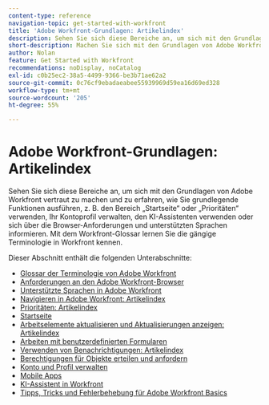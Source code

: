 ```yaml
---
content-type: reference
navigation-topic: get-started-with-workfront
title: 'Adobe Workfront-Grundlagen: Artikelindex'
description: Sehen Sie sich diese Bereiche an, um sich mit den Grundlagen von Adobe Workfront vertraut zu machen und zu erfahren, wie Sie grundlegende Funktionen ausführen, z. B. den Bereich „Startseite“ oder „Prioritäten“ verwenden, Ihr Kontoprofil verwalten, den KI-Assistenten verwenden oder sich über die Browser-Anforderungen und unterstützten Sprachen informieren. Mit dem Workfront-Glossar lernen Sie die gängige Terminologie in Workfront kennen.
short-description: Machen Sie sich mit den Grundlagen von Adobe Workfront vertraut und erfahren Sie, wie Sie grundlegende Funktionen ausführen.
author: Nolan
feature: Get Started with Workfront
recommendations: noDisplay, noCatalog
exl-id: c0b25ec2-38a5-4499-9366-be3b71ae62a2
source-git-commit: 0c76cf9ebadaeabee55939969d59ea16d69ed328
workflow-type: tm+mt
source-wordcount: '205'
ht-degree: 55%

---
```


# Adobe Workfront-Grundlagen: Artikelindex

<!--Audited: 01/2025-->

Sehen Sie sich diese Bereiche an, um sich mit den Grundlagen von Adobe Workfront vertraut zu machen und zu erfahren, wie Sie grundlegende Funktionen ausführen, z. B. den Bereich „Startseite“ oder „Prioritäten“ verwenden, Ihr Kontoprofil verwalten, den KI-Assistenten verwenden oder sich über die Browser-Anforderungen und unterstützten Sprachen informieren. Mit dem Workfront-Glossar lernen Sie die gängige Terminologie in Workfront kennen.

Dieser Abschnitt enthält die folgenden Unterabschnitte:

* [Glossar der Terminologie von Adobe Workfront](../workfront-basics/navigate-workfront/workfront-navigation/workfront-terminology-glossary.md)
* [Anforderungen an den Adobe Workfront-Browser](../workfront-basics/workfront-browser-requirements.md)
* [Unterstützte Sprachen in Adobe Workfront](../workfront-basics/supported-languages-in-workfront.md)
* [Navigieren in Adobe Workfront: Artikelindex](../workfront-basics/navigate-workfront/navigate-workfront.md)
* [Prioritäten: Artikelindex](/help/quicksilver/workfront-basics/priorities/priorities-toc.md)
* [Startseite](../workfront-basics/using-home/home.md)
* [Arbeitselemente aktualisieren und Aktualisierungen anzeigen: Artikelindex](../workfront-basics/updating-work-items-and-viewing-updates/update-work-items-and-view-updates.md)
* [Arbeiten mit benutzerdefinierten Formularen](../workfront-basics/work-with-custom-forms/work-with-custom-forms.md)
* [Verwenden von Benachrichtigungen: Artikelindex](../workfront-basics/using-notifications/use-notifications.md)
* [Berechtigungen für Objekte erteilen und anfordern](../workfront-basics/grant-and-request-access-to-objects/grant-and-request-access-to-objects.md)
* [Konto und Profil verwalten](../workfront-basics/manage-your-account-and-profile/manage-your-account-and-profile.md)
* [Mobile Apps](../workfront-basics/mobile-apps/mobile-apps.md)
* [KI-Assistent in Workfront](/help/quicksilver/workfront-basics/ai-assistant/ai-assistant.md)
* [Tipps, Tricks und Fehlerbehebung für Adobe Workfront Basics](../workfront-basics/tips-tricks-and-troubleshooting/tips-tricks-troubleshooting-basics.md)

